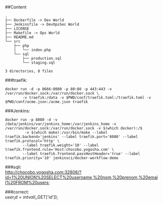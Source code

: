 ##Content

```
.  
├── Dockerfile -> Dev World  
├── Jenkinsfile -> DevOpsSec World  
├── LICENSE  
├── Makefile -> Ops World  
├── README.md  
└── src  
    ├── php  
    │   └── index.php  
    └── sql  
        ├── production.sql  
        └── staging.sql  

3 directories, 8 files  
```
###traefik: 
```
docker run -d -p 8666:8080 -p 80:80 -p 443:443 -v /var/run/docker.sock:/var/run/docker.sock \  
        -v traefik:/data -v $PWD/conf/traefik.toml:/traefik.toml -v $PWD/conf/acme.json:/acme.json traefik  
```
###Jenkins:  
```
docker run -p 8080 -d -v /data/jenkins/var/jenkins_home:/var/jenkins_home -v /var/run/docker.sock:/var/run/docker.sock -v $(which docker):/$  
         -v $(which make):/usr/bin/make --label traefik.backend='jenkins' --label traefik.port='8080' --label traefik.protocol='http' \  
        --label traefik.weight='10' --label traefik.frontend.rule='Host:chocobo.yogosha.com' \  
        --label traefik.frontend.passHostHeader='true' --label traefik.priority='10' jenkinsci/docker-workflow-demo  
```
###sqli:  
http://chocobo.yogosha.com:32808/?id=1%20UNION%20SELECT%20username,%20nom,%20prenom,%20email%20FROM%20users;  

###correct:  
$user_id = intval($_GET['id']);  
